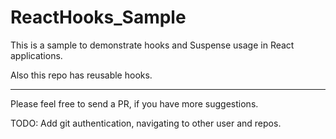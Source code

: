 # ReactHooks_Sample


This is a sample to demonstrate hooks and Suspense usage in React applications. 

Also this repo has reusable hooks. 

---

Please feel free to send a PR, if you have more suggestions.

TODO: Add git authentication, navigating to other user and repos.

